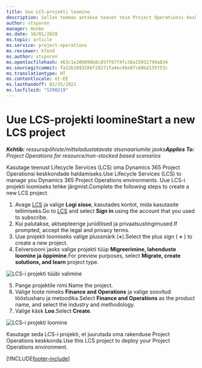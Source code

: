 ```yaml
---
title: Uue LCS-projekti loomine
description: Selles teemas antakse teavet teie Project Operationsi keskkonna jaoks LCS-is uue projekti loomise kohta.
author: stsporen
manager: Annbe
ms.date: 10/01/2020
ms.topic: article
ms.service: project-operations
ms.reviewer: kfend
ms.author: stsporen
ms.openlocfilehash: 463c1e206090b8c85ff67f4fc38a15932749a834
ms.sourcegitcommit: fa32b1893286f20271fa4ec4be8fc68bd135f53c
ms.translationtype: HT
ms.contentlocale: et-EE
ms.lasthandoff: 02/15/2021
ms.locfileid: "5290219"
---
```

# <a name="start-a-new-lcs-project"></a><span data-ttu-id="dfe72-103">Uue LCS-projekti loomine</span><span class="sxs-lookup"><span data-stu-id="dfe72-103">Start a new LCS project</span></span>

<span data-ttu-id="dfe72-104">_**Kehtib:** ressursipõhiste/mitteladustatavate stsenaariumite jaoks_</span><span class="sxs-lookup"><span data-stu-id="dfe72-104">_**Applies To:** Project Operations for resource/non-stocked based scenarios_</span></span>

<span data-ttu-id="dfe72-105">Kasutage teenust Lifecycle Services (LCS) oma Dynamics 365 Project Operationsi keskkondade haldamiseks.</span><span class="sxs-lookup"><span data-stu-id="dfe72-105">Use Lifecycle Services (LCS) to manage you Dynamics 365 Project Operations environments.</span></span> <span data-ttu-id="dfe72-106">Uue LCS-i projekti loomiseks tehke järgmist.</span><span class="sxs-lookup"><span data-stu-id="dfe72-106">Complete the following steps to create a new LCS project.</span></span>

1. <span data-ttu-id="dfe72-107">Avage [LCS](https://lcs.dynamics.com/Logon/Index) ja valige **Logi sisse**, kasutades kontot, mida kasutasite tellimiseks.</span><span class="sxs-lookup"><span data-stu-id="dfe72-107">Go to [LCS](https://lcs.dynamics.com/Logon/Index) and select **Sign in** using the account that you used to subscribe.</span></span>
2. <span data-ttu-id="dfe72-108">Kui palutakse, aktsepteerige juriidilised ja privaatsustingimused.</span><span class="sxs-lookup"><span data-stu-id="dfe72-108">If prompted, accept the legal and privacy terms.</span></span>
3. <span data-ttu-id="dfe72-109">Uue projekti loomiseks valige plussmärk (**+**).</span><span class="sxs-lookup"><span data-stu-id="dfe72-109">Select the plus sign ( **+** ) to create a new project.</span></span>
4. <span data-ttu-id="dfe72-110">Eelversiooni jaoks valige projekti tüüp **Migreerimine, lahenduste loomine ja õppimine**.</span><span class="sxs-lookup"><span data-stu-id="dfe72-110">For preview purposes, select **Migrate, create solutions, and learn** project type.</span></span>

  ![LCS-i projekti tüübi valimine](./media/create-lcs-1.png)

5. <span data-ttu-id="dfe72-112">Pange projektile nimi.</span><span class="sxs-lookup"><span data-stu-id="dfe72-112">Name the project.</span></span> 
6. <span data-ttu-id="dfe72-113">Valige toote nimeks **Finance and Operations** ja valige soovitud tööstusharu ja metoodika.</span><span class="sxs-lookup"><span data-stu-id="dfe72-113">Select **Finance and Operations** as the product name, and select the industry and methodology.</span></span> 
7. <span data-ttu-id="dfe72-114">Valige käsk **Loo**.</span><span class="sxs-lookup"><span data-stu-id="dfe72-114">Select **Create**.</span></span>

![LCS-i projekti loomine](./media/create-lcs-2.png)

<span data-ttu-id="dfe72-116">Kasutage seda LCS-i projekti, et juurutada oma rakenduse Project Operations keskkonda.</span><span class="sxs-lookup"><span data-stu-id="dfe72-116">Use this LCS project to deploy your Project Operations environment.</span></span>



[!INCLUDE[footer-include](../includes/footer-banner.md)]